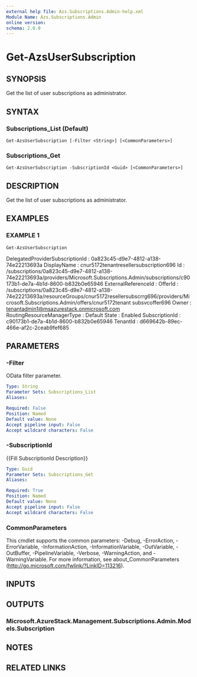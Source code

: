 ```yaml
---
external help file: Azs.Subscriptions.Admin-help.xml
Module Name: Azs.Subscriptions.Admin
online version:
schema: 2.0.0
---
```


# Get-AzsUserSubscription

## SYNOPSIS
Get the list of user subscriptions as administrator.

## SYNTAX

### Subscriptions_List (Default)
```
Get-AzsUserSubscription [-Filter <String>] [<CommonParameters>]
```

### Subscriptions_Get
```
Get-AzsUserSubscription -SubscriptionId <Guid> [<CommonParameters>]
```

## DESCRIPTION
Get the list of user subscriptions as administrator.

## EXAMPLES

### EXAMPLE 1
```
Get-AzsUserSubscription
```

DelegatedProviderSubscriptionId : 0a823c45-d9e7-4812-a138-74e22213693a
DisplayName                     : cnur5172tenantresellersubscription696
Id                              : /subscriptions/0a823c45-d9e7-4812-a138-74e22213693a/providers/Microsoft.Subscriptions.Admin/subscriptions/c90173b1-de7a-4b1d-8600-b832b0e65946
ExternalReferenceId             :
OfferId                         : /subscriptions/0a823c45-d9e7-4812-a138-74e22213693a/resourceGroups/cnur5172resellersubscrrg696/providers/Microsoft.Subscriptions.Admin/offers/cnur5172tenant
                                subsvcoffer696
Owner                           : tenantadmin1@msazurestack.onmicrosoft.com
RoutingResourceManagerType      : Default
State                           : Enabled
SubscriptionId                  : c90173b1-de7a-4b1d-8600-b832b0e65946
TenantId                        : d669642b-89ec-466e-af2c-2ceab9fef685

## PARAMETERS

### -Filter
OData filter parameter.

```yaml
Type: String
Parameter Sets: Subscriptions_List
Aliases:

Required: False
Position: Named
Default value: None
Accept pipeline input: False
Accept wildcard characters: False
```

### -SubscriptionId
{{Fill SubscriptionId Description}}

```yaml
Type: Guid
Parameter Sets: Subscriptions_Get
Aliases:

Required: True
Position: Named
Default value: None
Accept pipeline input: False
Accept wildcard characters: False
```

### CommonParameters
This cmdlet supports the common parameters: -Debug, -ErrorAction, -ErrorVariable, -InformationAction, -InformationVariable, -OutVariable, -OutBuffer, -PipelineVariable, -Verbose, -WarningAction, and -WarningVariable. For more information, see about_CommonParameters (http://go.microsoft.com/fwlink/?LinkID=113216).

## INPUTS

## OUTPUTS

### Microsoft.AzureStack.Management.Subscriptions.Admin.Models.Subscription

## NOTES

## RELATED LINKS

